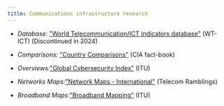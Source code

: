```yaml
---
title: Communications infrastructure research
---
```


  * *Database:* ["World Telecommunication/ICT Indicators database"](https://www.itu.int/en/ITU-D/Statistics/Pages/publications/wtid.aspx) (WT-ICT) (Discontinued in 2024)

  * *Comparisons:* ["Country Comparisons"](https://www.cia.gov/library/publications/the-world-factbook/) (CIA fact-book)

  * *Overviews:*["Global Cybersecurity Index"](https://www.itu.int/en/ITU-D/Cybersecurity/pages/global-cybersecurity-index.aspx) (ITU)

  * *Networks Maps:*["Network Maps - International"](https://www.telecomramblings.com/network-maps/international/) (Telecom Ramblings)

  * *Broadband Maps:*["Broadband Mapping"](https://www.itu.int/en/ITU-D/Technology/Pages/InteractiveTransmissionMaps.aspx") (ITU)
